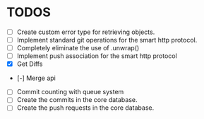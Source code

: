 # TODOS

* [ ] Create custom error type for retrieving objects.
* [ ] Implement standard git operations for the smart http protocol.
* [ ] Completely eliminate the use of .unwrap()
* [ ] Implement push association for the smart http protocol
* [X] Get Diffs
* [-] Merge api
* [ ] Commit counting with queue system
* [ ] Create the commits in the core database.
* [ ] Create the push requests in the core database.